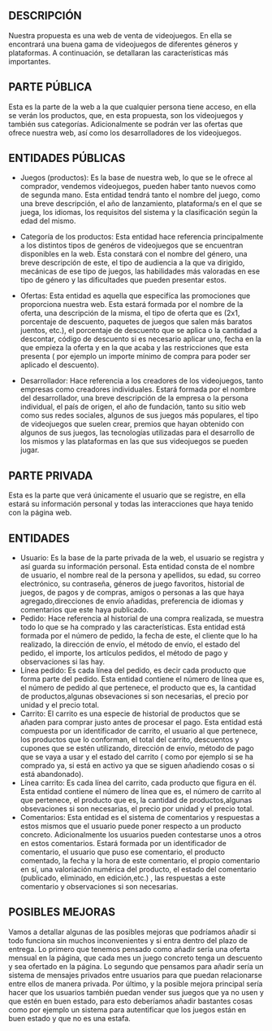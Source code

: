 
## DESCRIPCIÓN
Nuestra propuesta es una web de venta de videojuegos. En ella se encontrará una buena gama de videojuegos de diferentes géneros y plataformas.
A continuación, se detallaran las características más importantes.

## PARTE PÚBLICA 
Esta es la parte de la web a la que cualquier persona tiene acceso, en ella se verán los productos, que, en esta propuesta, son los videojuegos y también sus categorías. Adicionalmente se podrán ver las ofertas que ofrece nuestra web, así como los desarrolladores de los videojuegos.

## ENTIDADES PÚBLICAS
- Juegos (productos): Es la base de nuestra web, lo que se le ofrece al comprador, vendemos videojuegos, pueden haber tanto nuevos como de segunda mano. Esta entidad tendrá tanto el nombre del juego, como una breve descripción, el año de lanzamiento, plataforma/s en el que se juega, los idiomas, los requisitos del sistema y la clasificación según la edad del mismo.

- Categoría de los productos: Esta entidad hace referencia principalmente a los distintos tipos de genéros de videojuegos que se encuentran disponibles en la web. Esta constará con el nombre del género, una breve descripción de este, el tipo de audiencia a la que va dirigido, mecánicas de ese tipo de juegos, las habilidades más valoradas en ese tipo de género y las dificultades que pueden presentar estos.

- Ofertas: Esta entidad es aquella que especifíca las promociones que proporciona nuestra web. Esta estará formada por el nombre de la oferta, una descripción de la misma, el tipo de oferta que es (2x1, porcentaje de descuento, paquetes de juegos que salen más baratos juentos, etc.), el porcentaje de descuento que se aplica o la cantidad a descontar, código de descuento si es necesario aplicar uno, fecha en la que empieza la oferta y en la que acaba y las restricciones que esta presenta ( por ejemplo un importe mínimo de compra para poder ser aplicado el descuento).

- Desarrollador: Hace referencia a los creadores de los videojuegos, tanto empresas como creadores individuales. Estará formada por el nombre del desarrollador, una breve descripción de la empresa o la persona individual, el país de origen, el año de fundación, tanto su sitio web como sus redes sociales, algunos de sus juegos más populares, el tipo de videojuegos que suelen crear, premios que hayan obtenido con algunos de sus juegos, las tecnologías utilizadas para el desarrollo de los mismos y las plataformas en las que sus videojuegos se pueden jugar.

## PARTE PRIVADA
Esta es la parte que verá únicamente el usuario que se registre, en ella estará su información personal y todas las interacciones que haya tenido con la página web.

## ENTIDADES 
- Usuario: Es la base de la parte privada de la web, el usuario se registra y así guarda su información personal. Esta entidad consta de el nombre de usuario, el nombre real de la persona y apellidos, su edad, su correo electrónico, su contraseña, géneros de juego favoritos, historial de juegos, de pagos y de compras, amigos o personas a las que haya agregado,direcciones de envío añadidas, preferencia de idiomas y comentarios que este haya publicado.
- Pedido: Hace referencia al historial de una compra realizada, se muestra todo lo que se ha comprado y las características. Esta entidad está formada por el número de pedido, la fecha de este, el cliente que lo ha realizado, la dirección de envío, el método de envío, el estado del pedido, el importe, los artículos pedidos, el método de pago y observaciones si las hay.
- Línea pedido: Es cada línea del pedido, es decir cada producto que forma parte del pedido. Esta entidad contiene el número de línea que es, el número de pedido al que pertenece, el producto que es, la cantidad de productos,algunas obsevaciones si son necesarias, el precio por unidad y el precio total.
- Carrito: El carrito es una especie de historial de productos que se añaden para comprar justo antes de procesar el pago. Esta entidad está compuesta por un identificador de carrito, el usuario al que pertenece, los productos que lo conforman, el total del carrito, descuentos y cupones que se estén utilizando, dirección de envío, método de pago que se vaya a usar y el estado del carrito ( como por ejemplo si se ha comprado ya, si está en activo ya que se siguen añadiendo cosas o si está abandonado).
- Línea carrito: Es cada línea del carrito, cada producto que figura en él. Esta entidad contiene el número de línea que es, el número de carrito al que pertenece, el producto que es, la cantidad de productos,algunas obsevaciones si son necesarias, el precio por unidad y el precio total.
- Comentarios: Esta entidad es el sistema de comentarios y respuestas a estos mismos que el usuario puede poner respecto a un producto concreto. Adicionalmente los usuarios pueden contestarse unos a otros en estos comentarios. Estará formada por un identificador de comentario, el usuario que puso ese comentario, el producto comentado, la fecha y la hora de este comentario, el propio comentario en sí, una valoriación numérica del producto, el estado del comentario (publicado, eliminado, en edición,etc.) , las respuestas a este comentario y observaciones si son necesarias.

## POSIBLES MEJORAS
Vamos a detallar algunas de las posibles mejoras que podríamos añadir si todo funciona sin muchos inconvenientes y si entra dentro del plazo de entrega.
Lo primero que tenemos pensado como añadir sería una oferta mensual en la página, que cada mes un juego concreto tenga un descuento y sea ofertado en la página.
Lo segundo que pensamos para añadir sería un sistema de mensajes privados entre usuarios para que puedan relacionarse entre ellos de manera privada.
Por último, y la posible mejora principal sería hacer que los usuarios también puedan vender sus juegos que ya no usen y que estén en buen estado, para esto deberíamos añadir bastantes cosas como por ejemplo un sistema para autentificar que los juegos están en buen estado y que no es una estafa.
